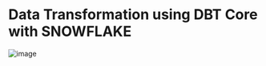 # Data Transformation using DBT Core with SNOWFLAKE
![image](https://github.com/user-attachments/assets/3e713816-efab-40ea-8fb7-1e152144e2c2)
